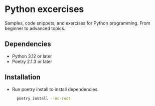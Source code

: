 # Python excercises

Samples, code snippets, and exercises for Python programming.
From beginner to advanced topics.

## Dependencies

- Python 3.12 or later
- Poetry 2.1.3 or later

## Installation

- Run poetry install to install dependencies.
  ```bash
    poetry install --no-root
    ```
